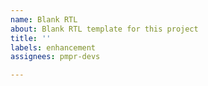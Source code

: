 ```yaml
---
name: Blank RTL
about: Blank RTL template for this project
title: ''
labels: enhancement
assignees: pmpr-devs

---
```


<div dir=rtl align=right>

</div>
